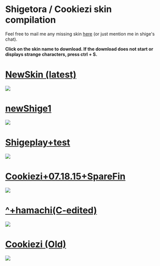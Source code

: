 # Shigetora / Cookiezi skin compilation
Feel free to mail me any missing skin [here](mailto:lolisamurai@tfwno.gf) (or just mention me in shige's chat).

**Click on the skin name to download. If the download does not start or displays strange characters, press ctrl + S.**

# [NewSkin (latest)](http://dare.moe/f/4z)
![](http://hnng.moe/f/3xP)

# [newShige1](http://dare.moe/f/4y)
![](http://hnng.moe/f/3xO)

# [Shigeplay+test](http://hnng.moe/f/3xY)
![](http://www.hnng.moe/f/3xU)

# [Cookiezi+07.18.15+SpareFin](http://hnng.moe/f/3xa)
![](http://hnng.moe/f/3xZ)

# [^+hamachi(C-edited)](http://hnng.moe/f/3xT)
![](http://hnng.moe/f/3xS)

# [Cookiezi (Old)](http://hnng.moe/f/3xR)
![](http://hnng.moe/f/3xQ)